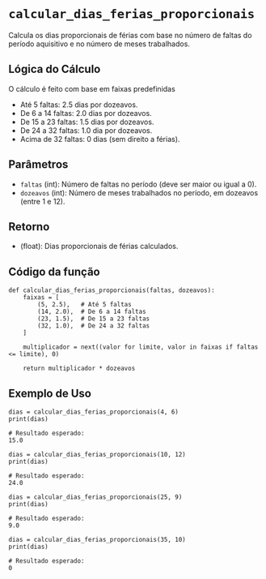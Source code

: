 # `calcular_dias_ferias_proporcionais`

Calcula os dias proporcionais de férias com base no número de faltas do período aquisitivo e no número de meses trabalhados.

## Lógica do Cálculo

O cálculo é feito com base em faixas predefinidas

* Até 5 faltas: 2.5 dias por dozeavos.
* De 6 a 14 faltas: 2.0 dias por dozeavos.
* De 15 a 23 faltas: 1.5 dias por dozeavos.
* De 24 a 32 faltas: 1.0 dia por dozeavos.
* Acima de 32 faltas: 0 dias (sem direito a férias).

## Parâmetros
- `faltas` (int): Número de faltas no período (deve ser maior ou igual a 0).
- `dozeavos` (int): Número de meses trabalhados no período, em dozeavos (entre 1 e 12).

## Retorno
- (float): Dias proporcionais de férias calculados.

## Código da função

```{.py3 linenums="1"}
def calcular_dias_ferias_proporcionais(faltas, dozeavos):
    faixas = [
        (5, 2.5),   # Até 5 faltas
        (14, 2.0),  # De 6 a 14 faltas
        (23, 1.5),  # De 15 a 23 faltas
        (32, 1.0),  # De 24 a 32 faltas
    ]

    multiplicador = next((valor for limite, valor in faixas if faltas <= limite), 0)

    return multiplicador * dozeavos
```

## Exemplo de Uso

```{.py3 linenums="1" hl_lines="5 11 17 23"}
dias = calcular_dias_ferias_proporcionais(4, 6)
print(dias)

# Resultado esperado:
15.0

dias = calcular_dias_ferias_proporcionais(10, 12)
print(dias)

# Resultado esperado:
24.0

dias = calcular_dias_ferias_proporcionais(25, 9)
print(dias)

# Resultado esperado:
9.0

dias = calcular_dias_ferias_proporcionais(35, 10)
print(dias)

# Resultado esperado:
0
```
